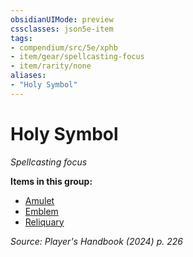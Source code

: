 ```yaml
---
obsidianUIMode: preview
cssclasses: json5e-item
tags:
- compendium/src/5e/xphb
- item/gear/spellcasting-focus
- item/rarity/none
aliases: 
- "Holy Symbol"
---
```

# Holy Symbol
*Spellcasting focus*  



**Items in this group:**

- [Amulet](/3-Mechanics/CLI/items/amulet-xphb.md)
- [Emblem](/3-Mechanics/CLI/items/emblem-xphb.md)
- [Reliquary](/3-Mechanics/CLI/items/reliquary-xphb.md)

*Source: Player's Handbook (2024) p. 226*